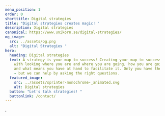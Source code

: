 ```yaml
---
menu_position: 1
order: 0
shorttitle: Digital strategies
title: "Digital strategies creates magic! "
description: Digital strategies
canonical: https://www.unikorn.se/digital-strategies/
og_image:
  src: ../assets/og.png
  alt: "Digital Strategies "
hero:
  heading: Digital strategies
  text: A strategy is your map to success! Creating your map to success starts
    with looking where you are and where you are going, how you are going there
    and what means you have at hand to facilitate it. Only you have the answers
    - but we can help by asking the right questions.
  featured_image:
    src: ../assets/sprinter-monochrome-_animated.svg
    alt: Digital strategies
  button: "Let's talk strategies! "
  buttonlink: /contact/
---
```

.
